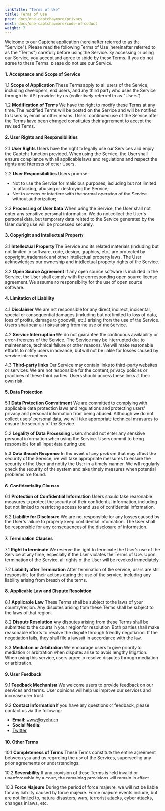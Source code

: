 ```yaml
---
linkTitle: "Terms of Use"
title: Terms of Use
prev: docs/one-captcha/more/privacy
next: docs/one-captcha/more/code-of-coduct
weight: 7
---
```


Welcome to our Captcha application (hereinafter referred to as the "Service"). Please read the following Terms of Use (hereinafter referred to as the "Terms") carefully before using the Service. By accessing or using our Service, you accept and agree to abide by these Terms. If you do not agree to these Terms, please do not use our Service.

#### 1. Acceptance and Scope of Service

1.1 **Scope of Application**
These Terms apply to all users of the Service, including developers, end users, and any third party who uses the Service through the API provided by us (collectively referred to as "Users").

1.2 **Modification of Terms**
We have the right to modify these Terms at any time. The modified Terms will be posted on the Service and will be notified to Users by email or other means. Users' continued use of the Service after the Terms have been changed constitutes their agreement to accept the revised Terms.

#### 2. User Rights and Responsibilities

2.1 **User Rights**
Users have the right to legally use our Services and enjoy the Captcha function provided. When using the Service, the User shall ensure compliance with all applicable laws and regulations and respect the rights and interests of other Users.

2.2 **User Responsibilities**
Users promise:
- Not to use the Service for malicious purposes, including but not limited to attacking, abusing or destroying the Service;
- Not to access or interfere with the normal operation of the Service without authorization;

2.3 **Processing of User Data**
When using the Service, the User shall not enter any sensitive personal information. We do not collect the User's personal data, but temporary data related to the Service generated by the User during use will be processed securely.

#### 3. Copyright and Intellectual Property

3.1 **Intellectual Property**
The Service and its related materials (including but not limited to software, code, design, graphics, etc.) are protected by copyright, trademark and other intellectual property laws. The User acknowledges our ownership and intellectual property rights of the Service.

3.2 **Open Source Agreement**
If any open source software is included in the Service, the User shall comply with the corresponding open source license agreement. We assume no responsibility for the use of open source software.

#### 4. Limitation of Liability

4.1 **Disclaimer**
We are not responsible for any direct, indirect, incidental, special or consequential damages (including but not limited to loss of data, loss of profits, damage to goodwill, etc.) arising from the use of the Service. Users shall bear all risks arising from the use of the Service.

4.2 **Service Interruption**
We do not guarantee the continuous availability or error-freeness of the Service. The Service may be interrupted due to maintenance, technical failure or other reasons. We will make reasonable efforts to notify users in advance, but will not be liable for losses caused by service interruptions.

4.3 **Third-party links**
Our Service may contain links to third-party websites or services. We are not responsible for the content, privacy policies or practices of these third parties. Users should access these links at their own risk.

#### 5. Data Protection

5.1 **Data Protection Commitment**
We are committed to complying with applicable data protection laws and regulations and protecting users' privacy and personal information from being abused. Although we do not collect users' personal data, we will take appropriate technical measures to ensure the security of the Service.

5.2 **Legality of Data Processing**
Users should not enter any sensitive personal information when using the Service. Users commit to being responsible for all input data during use.

5.3 **Data Breach Response**
In the event of any problem that may affect the security of the Service, we will take appropriate measures to ensure the security of the User and notify the User in a timely manner. We will regularly check the security of the system and take timely measures when potential problems are found.

#### 6. Confidentiality Clauses

6.1 **Protection of Confidential Information**
Users should take reasonable measures to protect the security of their confidential information, including but not limited to restricting access to and use of confidential information.

6.2 **Liability for Disclosure**
We are not responsible for any losses caused by the User's failure to properly keep confidential information. The User shall be responsible for any consequences of the disclosure of information.

#### 7. Termination Clauses

7.1 **Right to terminate**
We reserve the right to terminate the User's use of the Service at any time, especially if the User violates the Terms of Use. Upon termination of the Service, all rights of the User will be revoked immediately.

7.2 **Liability after Termination**
After termination of the service, users are still responsible for their actions during the use of the service, including any liability arising from breach of the terms.

#### 8. Applicable Law and Dispute Resolution

8.1 **Applicable Law**
These Terms shall be subject to the laws of your country/region. Any disputes arising from these Terms shall be subject to the laws of that region.

8.2 **Dispute Resolution**
Any disputes arising from these Terms shall be submitted to the courts in your region for resolution. Both parties shall make reasonable efforts to resolve the dispute through friendly negotiation. If the negotiation fails, they shall file a lawsuit in accordance with the law.

8.3 **Mediation or Arbitration**
We encourage users to give priority to mediation or arbitration when disputes arise to avoid lengthy litigation. When using this service, users agree to resolve disputes through mediation or arbitration.

#### 9. User Feedback

9.1 **Feedback Mechanism**
We welcome users to provide feedback on our services and terms. User opinions will help us improve our services and increase user trust.

9.2 **Contact Information**
If you have any questions or feedback, please contact us via the following:
- **Email**: www@xyehr.cn
- **Social Media**:
- [Twitter](https://x.com/Tech__Art)

#### 10. Other Terms

10.1 **Completeness of Terms**
These Terms constitute the entire agreement between you and us regarding the use of the Services, superseding any prior agreements or understandings.

10.2 **Severability**
If any provision of these Terms is held invalid or unenforceable by a court, the remaining provisions will remain in effect.

10.3 **Force Majeure**
During the period of force majeure, we will not be liable for any liability caused by force majeure. Force majeure events include, but are not limited to, natural disasters, wars, terrorist attacks, cyber attacks, changes in laws, etc.
